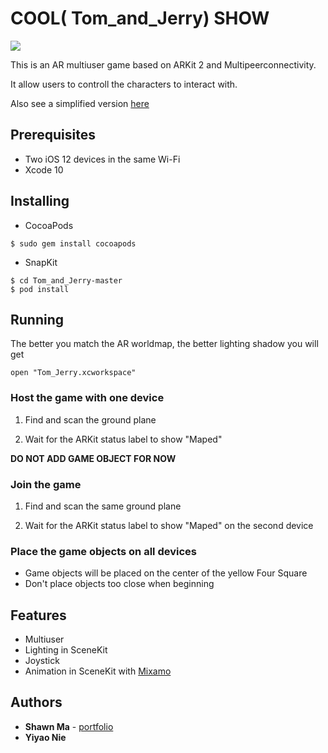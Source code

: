 # COOL( Tom_and_Jerry) SHOW
![](Tom_and_Jerry.gif)

This is an AR multiuser game based on ARKit 2 and Multipeerconnectivity.

It allow users to controll the characters to interact with.

Also see a simplified version [here](https://github.com/ShawnMa16/iOS_ARkit2_Multiusers)

## Prerequisites
* Two iOS 12 devices in the same Wi-Fi
* Xcode 10

## Installing
* CocoaPods
```
$ sudo gem install cocoapods
```
* SnapKit
```
$ cd Tom_and_Jerry-master
$ pod install
```
## Running
The better you match the AR worldmap, the better lighting shadow you will get
```
open "Tom_Jerry.xcworkspace"
```

### Host the game with one device

1. Find and scan the ground plane

2. Wait for the ARKit status label to show "Maped"

**DO NOT ADD GAME OBJECT FOR NOW**

### Join the game 

1. Find and scan the same ground plane

2. Wait for the ARKit status label to show "Maped" on the second device

### Place the game objects on all devices
* Game objects will be placed on the center of the yellow Four Square
* Don't place objects too close when beginning

## Features 
* Multiuser
* Lighting in SceneKit
* Joystick
* Animation in SceneKit with [Mixamo](https://www.mixamo.com)


## Authors

* **Shawn Ma**  - [portfolio](https://xiaoma.space)
* **Yiyao Nie**
